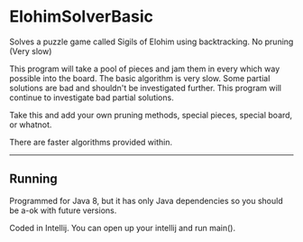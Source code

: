 # ElohimSolverBasic


Solves a puzzle game called Sigils of Elohim using backtracking. No pruning (Very slow)

This program will take a pool of pieces and jam them in every which way possible into the board. The basic algorithm is
very slow. Some partial solutions are bad and shouldn't be investigated further. This program will continue to
investigate bad partial solutions.

Take this and add your own pruning methods, special pieces, special board, or whatnot.

There are faster algorithms provided within.

---
## Running

Programmed for Java 8, but it has only Java dependencies so you should be a-ok with future versions.

Coded in Intellij. You can open up your intellij and run main().
